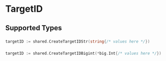 # TargetID


## Supported Types

### 

```go
targetID := shared.CreateTargetIDStr(string{/* values here */})
```

### 

```go
targetID := shared.CreateTargetIDBigint(*big.Int{/* values here */})
```

